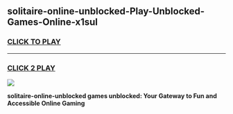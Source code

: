 
## solitaire-online-unblocked-Play-Unblocked-Games-Online-x1sul
<h3>
<a href="https://premium76.site?title=solitaire-online-unblocked&ref=25A">CLICK TO PLAY</a></h3>
<hr>

<h3>
<a href="https://premium76.site?title=solitaire-online-unblocked&ref=25A">CLICK 2 PLAY</a>
  
</h3>

<a href="https://premium76.site?title=solitaire-online-unblocked&ref=25A"><img src="https://clearcache.store/games.png"></a>


**solitaire-online-unblocked games unblocked: Your Gateway to Fun and Accessible Online Gaming**
